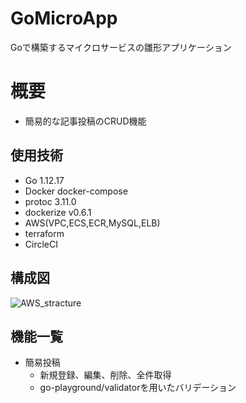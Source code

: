 # GoMicroApp
Goで構築するマイクロサービスの雛形アプリケーション

# 概要
- 簡易的な記事投稿のCRUD機能

## 使用技術
- Go 1.12.17
- Docker docker-compose
- protoc 3.11.0
- dockerize v0.6.1
- AWS(VPC,ECS,ECR,MySQL,ELB)
- terraform
- CircleCI

## 構成図
![AWS_stracture](https://user-images.githubusercontent.com/36359899/89096995-ea634f00-d415-11ea-9d86-0cd0fbfc099f.png)

## 機能一覧
- 簡易投稿
  - 新規登録、編集、削除、全件取得
  - go-playground/validatorを用いたバリデーション